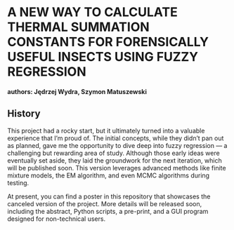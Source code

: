 # A NEW WAY TO CALCULATE THERMAL SUMMATION CONSTANTS FOR FORENSICALLY USEFUL INSECTS USING FUZZY REGRESSION

#### authors: Jędrzej Wydra, Szymon Matuszewski

## History
This project had a rocky start, but it ultimately turned into a valuable experience that I’m proud of. The initial concepts, while they didn’t pan out as planned, gave me the opportunity to dive deep into fuzzy regression — a challenging but rewarding area of study. Although those early ideas were eventually set aside, they laid the groundwork for the next iteration, which will be published soon. This version leverages advanced methods like finite mixture models, the EM algorithm, and even MCMC algorithms during testing.

At present, you can find a poster in this repository that showcases the canceled version of the project. More details will be released soon, including the abstract, Python scripts, a pre-print, and a GUI program designed for non-technical users.
